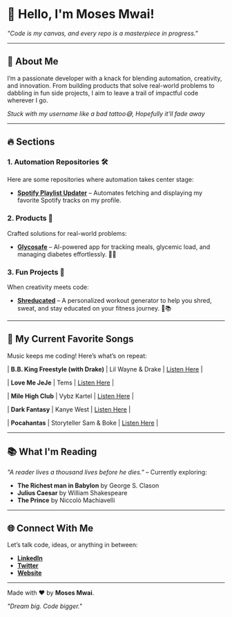 # 👋 Hello, I'm Moses Mwai!

_"Code is my canvas, and every repo is a masterpiece in progress."_

---

## 🚀 About Me
I’m a passionate developer with a knack for blending automation, creativity, and innovation. From building products that solve real-world problems to dabbling in fun side projects, I aim to leave a trail of impactful code wherever I go.

_Stuck with my username like a bad tattoo😅, Hopefully it'll fade away_

---

## 🔥 Sections

### **1. Automation Repositories** 🛠️
Here are some repositories where automation takes center stage:
- [**Spotify Playlist Updater**](https://github.com/moses946/moses946) – Automates fetching and displaying my favorite Spotify tracks on my profile.
<!-- - [**GitHub Workflow Enhancer**](https://github.com/moses946/workflow-enhancer) – Boost your GitHub Actions with advanced workflows. -->

### **2. Products** 🚀
Crafted solutions for real-world problems:
<!-- - [**StockSasa**](https://github.com/moses946/stocksasa) – A mobile app for inventory management and sales tracking. -->
- [**Glycosafe**]() – AI-powered app for tracking meals, glycemic load, and managing diabetes effortlessly. 🍴🤖

### **3. Fun Projects** 🎉
When creativity meets code:
- [**Shreducated**](https://github.com/moses946/shreducated) – A personalized workout generator to help you shred, sweat, and stay educated on your fitness journey. 💪📚
<!-- - [**Kegel Counter**](https://github.com/username/kegel-counter) – A quirky app for pelvic floor exercises. -->

---

## 🎵 My Current Favorite Songs
Music keeps me coding! Here’s what’s on repeat:

<!-- start spotify -->
| **B.B. King Freestyle (with Drake)** | Lil Wayne & Drake | [Listen Here](https://open.spotify.com/track/6EW1fwOk4JHmTZKINZsyjB) |
 
| **Love Me JeJe** | Tems | [Listen Here](https://open.spotify.com/track/47hsUYxvbTlBAN3sP9dEOd) |
 
| **Mile High Club** | Vybz Kartel | [Listen Here](https://open.spotify.com/track/4efivRH01IYzHcTyNJgg6E) |
 
| **Dark Fantasy** | Kanye West | [Listen Here](https://open.spotify.com/track/7yNK27ZTpHew0c55VvIJgm) |
 
| **Pocahantas** | Storyteller Sam & Boke | [Listen Here](https://open.spotify.com/track/2lKb0Zxafn6GLthqh3Fd3P) |
<!-- end spotify -->

---

## 📚 What I'm Reading
_"A reader lives a thousand lives before he dies."_ – Currently exploring:
- **The Richest man in Babylon** by George S. Clason
- **Julius Caesar** by William Shakespeare
- **The Prince** by Niccolò Machiavelli

---

## 🌐 Connect With Me
Let’s talk code, ideas, or anything in between:
- **[LinkedIn](https://linkedin.com/in/moses-mwai)**
- **[Twitter](https://twitter.com/mwaii__)**
- **[Website](https://mwai-portfolio.netlify.app/)**

---

Made with ❤️ by **Moses Mwai**.

_"Dream big. Code bigger."_
